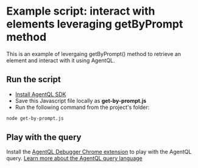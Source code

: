 # Example script: interact with elements leveraging getByPrompt method

This is an example of levergaing getByPrompt() method to retrieve an element and interact with it using AgentQL.

## Run the script

- [Install AgentQL SDK](https://docs.agentql.com/javascript-sdk/installation)
- Save this Javascript file locally as **get-by-prompt.js**
- Run the following command from the project's folder:

```bash
node get-by-prompt.js
```

## Play with the query

Install the [AgentQL Debugger Chrome extension](https://docs.agentql.com/installation/chrome-extension-installation) to play with the AgentQL query. [Learn more about the AgentQL query language](https://docs.agentql.com/agentql-query/query-intro)
